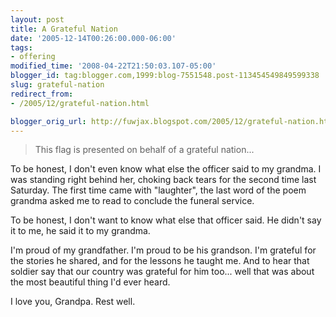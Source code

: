 ```yaml
---
layout: post
title: A Grateful Nation
date: '2005-12-14T00:26:00.000-06:00'
tags:
- offering
modified_time: '2008-04-22T21:50:03.107-05:00'
blogger_id: tag:blogger.com,1999:blog-7551548.post-113454549849599338
slug: grateful-nation
redirect_from: 
- /2005/12/grateful-nation.html

blogger_orig_url: http://fuwjax.blogspot.com/2005/12/grateful-nation.html
---
```


> This flag is presented on behalf of a grateful nation...

To be honest, I don't even know what else the officer said to my grandma.  I was standing right behind her, choking back tears for the second time last Saturday. The first time came with "laughter", the last word of the poem grandma asked me to read to conclude the funeral service.  

To be honest, I don't want to know what else that officer said.  He didn't say it to me, he said it to my grandma.

I'm proud of my grandfather.  I'm proud to be his grandson.  I'm grateful for the stories he shared, and for the lessons he taught me.  And to hear that soldier say that our country was grateful for him too... well that was about the most beautiful thing I'd ever heard.

I love you, Grandpa.  Rest well.